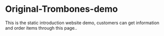 # Original-Trombones-demo
This is the static introduction website demo, customers can get information and order items through this page..
